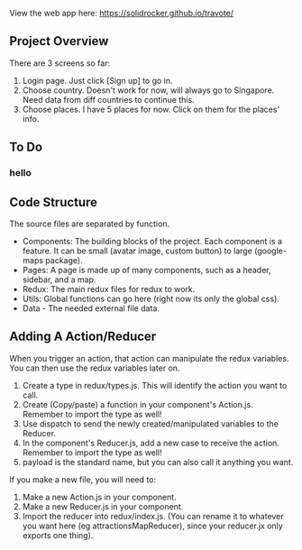 View the web app here: https://solidrocker.github.io/travote/

## Project Overview

There are 3 screens so far:
1. Login page. Just click [Sign up] to go in.
2. Choose country. Doesn't work for now, will always go to Singapore. Need data from diff countries to continue this.
3. Choose places. I have 5 places for now. Click on them for the places' info.

## To Do

### hello


## Code Structure

The source files are separated by function.
 - Components: The building blocks of the project. Each component is a feature. It can be small (avatar image, custom button) to large (google-maps package).
 - Pages: A page is made up of many components, such as a header, sidebar, and a map.
 - Redux: The main redux files for redux to work.
 - Utils: Global functions can go here (right now its only the global css).
 - Data - The needed external file data.
 
 ## Adding A Action/Reducer
 
 When you trigger an action, that action can manipulate the redux variables.
 You can then use the redux variables later on.
 
 1. Create a type in redux/types.js. This will identify the action you want to call.
 2. Create (Copy/paste) a function in your component's Action.js. Remember to import the type as well!
 3. Use dispatch to send the newly created/manipulated variables to the Reducer.
 4. In the component's Reducer.js, add a new case to receive the action. Remember to import the type as well!
 5. payload is the standard name, but you can also call it anything you want.
 
 If you make a new file, you will need to:
 1. Make a new Action.js in your component.
 2. Make a new Reducer.js in your component.
 3. Import the reducer into redux/index.js. (You can rename it to whatever you want here (eg attractionsMapReducer), since your reducer.jx only exports one thing).

